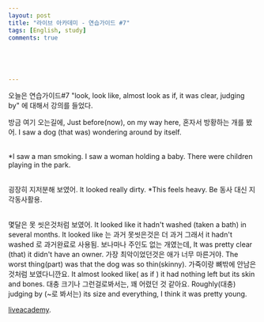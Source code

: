 ```yaml
---
layout: post
title: "라이브 아카데미 - 연습가이드 #7"
tags: [English, study]
comments: true





---
```


오늘은 연습가이드#7 "look, look like, almost look as if, it was clear, judging by" 에 대해서 강의를 들었다.

방금 여기 오는길에,
Just before(now), on my way here, 
혼자서 방황하는 개를 봤어.
I saw a dog (that was) wondering around by itself.

<br>*I saw a man smoking. I saw a woman holding a baby. There were children playing in the park.

<br>굉장히 지저분해 보였어.
It looked really dirty. 
*This feels heavy. Be 동사 대신 지각동사활용.

<br>몇달은 못 씻은것처럼 보였어. 
It looked like it hadn't washed (taken a bath) in several months. It looked like 는 과거 못씻은것은 더 과거 그래서 it hadn't washed 로 과거완료로 사용됨.
보나마나 주인도 없는 개였는데,
It was pretty clear (that) it didn't have an owner. 
가장 최악이었던것은 애가 너무 마른거야. 
The worst thing(part) was that the dog was so thin(skinny). 
가죽이랑 뼈밖에 안남은것처럼 보였다니깐요.
It almost looked like( as if ) it had nothing left but its skin and bones. 
대충 크기나 그런걸로봐서는, 꽤 어렸던 것 같아요. 
Roughly(대충) judging by (~로 봐서는) its size and everything, I think it was pretty young.﻿

[liveacademy](<https://www.youtube.com/watch?v=KAobd9KregY&list=PLIsIUJcT0HIU3r526hLOSkF3zAw7tqyx8&index=49>).


